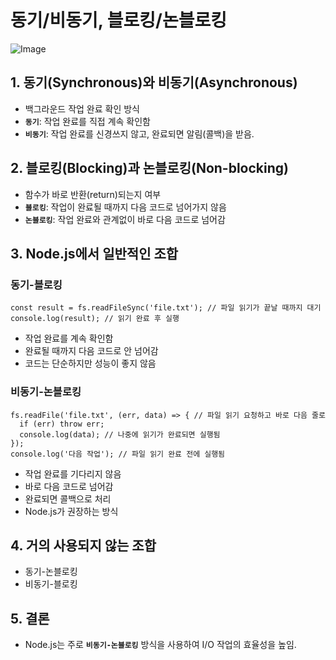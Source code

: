 # 동기/비동기, 블로킹/논블로킹

![Image](https://github.com/user-attachments/assets/4f220470-69c6-405f-bf17-f9d884cfc177)

## 1. 동기(Synchronous)와 비동기(Asynchronous)
- 백그라운드 작업 완료 확인 방식
- <b>`동기`</b>: 작업 완료를 직접 계속 확인함
- <b>`비동기`</b>: 작업 완료를 신경쓰지 않고, 완료되면 알림(콜백)을 받음.

## 2. 블로킹(Blocking)과 논블로킹(Non-blocking)
- 함수가 바로 반환(return)되는지 여부
- <b>`블로킹`</b>: 작업이 완료될 때까지 다음 코드로 넘어가지 않음
- <b>`논블로킹`</b>: 작업 완료와 관계없이 바로 다음 코드로 넘어감

## 3. Node.js에서 일반적인 조합
### 동기-블로킹
```
const result = fs.readFileSync('file.txt'); // 파일 읽기가 끝날 때까지 대기
console.log(result); // 읽기 완료 후 실행
```
- 작업 완료를 계속 확인함
- 완료될 때까지 다음 코드로 안 넘어감
- 코드는 단순하지만 성능이 좋지 않음

### 비동기-논블로킹
```
fs.readFile('file.txt', (err, data) => { // 파일 읽기 요청하고 바로 다음 줄로
  if (err) throw err;
  console.log(data); // 나중에 읽기가 완료되면 실행됨
});
console.log('다음 작업'); // 파일 읽기 완료 전에 실행됨
```
- 작업 완료를 기다리지 않음
- 바로 다음 코드로 넘어감
- 완료되면 콜백으로 처리
- Node.js가 권장하는 방식

## 4. 거의 사용되지 않는 조합
- 동기-논블로킹
- 비동기-블로킹

## 5. 결론
- Node.js는 주로 <b>`비동기-논블로킹`</b> 방식을 사용하여 I/O 작업의 효율성을 높임.
